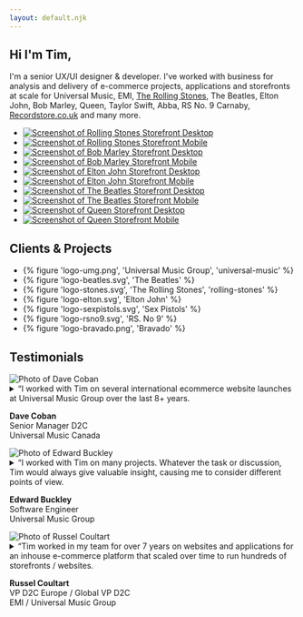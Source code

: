 ```yaml
---
layout: default.njk
---
```


<section class="hello">

  # Hi I'm Tim,

  I'm a senior UX/UI designer & developer. I've worked with business for analysis and delivery of e-commerce projects, applications and storefronts at scale for Universal Music, EMI, [The Rolling Stones](/rolling-stones), The Beatles, Elton John, Bob Marley, Queen, Taylor Swift, Abba, RS No. 9 Carnaby, [Recordstore.co.uk](https://recordstore.co.uk) and many more.

  * [![Screenshot of Rolling Stones Storefront Desktop](/static/img/store-stones-mobile.png)](/gallery)
  * [![Screenshot of Rolling Stones Storefront Mobile](/static/img/store-stones-desktop.png)](/gallery)
  * [![Screenshot of Bob Marley Storefront Desktop](/static/img/store-bobmarley-desktop.png)](/gallery)
  * [![Screenshot of Bob Marley Storefront Mobile](/static/img/store-bobmarley-mobile.png)](/gallery)
  * [![Screenshot of Elton John Storefront Desktop](/static/img/store-elton-desktop.png)](/gallery)
  * [![Screenshot of Elton John Storefront Mobile](/static/img/store-elton-mobile.png)](/gallery)
  * [![Screenshot of The Beatles Storefront Desktop](/static/img/store-beatles-desktop.png)](/gallery)
  * [![Screenshot of The Beatles Storefront Mobile](/static/img/store-beatles-mobile.png)](/gallery)
  * [![Screenshot of Queen Storefront Desktop](/static/img/store-queen-desktop.png)](/gallery)
  * [![Screenshot of Queen Storefront Mobile](/static/img/store-queen-mobile.png)](/gallery)

  </section>

</section>



<section class="clients">

## Clients & Projects

  * {% figure 'logo-umg.png', 'Universal Music Group', 'universal-music' %}
  * {% figure 'logo-beatles.svg', 'The Beatles' %}
  * {% figure 'logo-stones.svg', 'The Rolling Stones', 'rolling-stones' %}
  * {% figure 'logo-elton.svg', 'Elton John' %}
  * {% figure 'logo-sexpistols.svg', 'Sex Pistols' %}
  * {% figure 'logo-rsno9.svg', 'RS. No 9' %}
  * {% figure 'logo-bravado.png', 'Bravado' %}
</section>

## Testimonials

<section class="testimonials">
  <article>
    <img src="/static/img/people-dave-coban.jpg" alt="Photo of Dave Coban" />
    <details>
      <summary>
        <span>“</span>I worked with Tim on several international ecommerce website launches at Universal Music Group over the last 8+ years.
      </summary>
      <p>
        Tim was an absolute joy to work with! His impressive technical knowledge was an invaluable asset to all business units he interacted with. He helped my team get through several complex and time sensitive website launches over the years - we couldn't have done it with his technical know-how and graceful guidance!
      </p>
      <p>
        Tim's ability to problem solve, prioritize, and execute under pressure was second to none. Whenever we had a highly complex problem that required the technical skills of a developer, but also the communication skills and leadership of a project manager, Tim was the go-to guy to lead the charge. 
        What I really appreciated about Tim is not just his skill set - but he is an extremely friendly and patient person as well. I would welcome the opportunity to work with him again - if you have the chance to work with Tim, take it!
      </p>
    </details>      
    <p class="mono small">
      <strong>Dave Coban</strong><br/>
      Senior Manager D2C<br/>
      Universal Music Canada
    </p>
  </article>
  <article>
    <img src="/static/img/people-edward-buckley.jpg" alt="Photo of Edward Buckley" />
    <details>
      <summary>
        <span>“</span>I worked with Tim on many projects. Whatever the task or discussion, Tim would always give valuable insight, causing me to consider different points of view.
      </summary>
      <p>      
        He is clear on the direction that a website - or the front-end of a webapp - needs to take, in order for it to meet the needs of the business, for its UX & UI, for its technical implementation, and for how it fits into the system & business as a whole.
      </p>
      <p>
        His abilities stretch far beyond front-end design & build. Both in terms of the technologies, but for example in terms of the data feeding in and out of the front-end and making use of it.
      </p>
      <p>    
        As well as having the necessary abilities, Tim is fun to work with.
      </p>      
    </details>  
    <p class="mono small">
      <strong>Edward Buckley</strong><br/>
      Software Engineer<br/>
      Universal Music Group
    </p>
  </article>
  <article>
    <img src="/static/img/people-russel-coultart.jpg" alt="Photo of Russel Coultart" />
    <details>
      <summary>
        <span>“</span>Tim worked in my team for over 7 years on websites and applications for an inhouse e-commerce platform that scaled over time to run hundreds of storefronts / websites.
      </summary>
      <p>
        During this time he was promoted to lead front end developer & designer (responsibilities included managing the front end development & design team) and was then promoted to director of front end development & design.
      </p>
      <p>
        He was a passionate advocate for best of breed UI/UX and worked on many projects including internationalisation (languages and currencies), reducing friction in the checkout process, improving discoverability and helped merchandising teams with understanding how to make data driven decisions.  
      </p>
    </details>  
    <p class="mono small">
      <strong>Russel Coultart</strong><br/>
      VP D2C Europe / Global VP D2C<br/>
      EMI  / Universal Music Group
    </p>
  </article>

</section>
